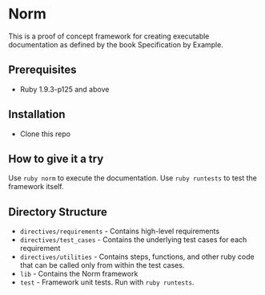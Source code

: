 Norm
====

This is a proof of concept framework for creating executable documentation as
defined by the book Specification by Example.

Prerequisites
-------------
  * Ruby 1.9.3-p125 and above

Installation
------------
  * Clone this repo

How to give it a try
--------------------
Use `ruby norm` to execute the documentation. Use `ruby runtests` to test the framework itself.

Directory Structure
-------------------
  * `directives/requirements` - Contains high-level requirements
  * `directives/test_cases` - Contains the underlying test cases for each requirement
  * `directives/utilities` - Contains steps, functions, and other ruby code that can be called only from within the test cases.
  * `lib` - Contains the Norm framework
  * `test` - Framework unit tests. Run with `ruby runtests`.